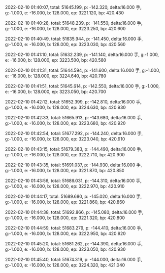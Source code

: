 2022-02-10 01:40:07, total: 51645.199, p: -142.320, delta:16.000 手, g:-1.000, e: -16.000, b: 128.000, ep: 3221.120, bp: 420.430

2022-02-10 01:40:28, total: 51648.239, p: -141.550, delta:16.000 手, g:-1.000, e: -16.000, b: 128.000, ep: 3223.250, bp: 420.600

2022-02-10 01:40:49, total: 51635.944, p: -141.450, delta:16.000 手, g:-1.000, e: -16.000, b: 128.000, ep: 3223.030, bp: 420.560

2022-02-10 01:41:10, total: 51632.239, p: -141.140, delta:16.000 手, g:-1.000, e: -16.000, b: 128.000, ep: 3223.500, bp: 420.580

2022-02-10 01:41:31, total: 51644.594, p: -141.600, delta:16.000 手, g:-1.000, e: -16.000, b: 128.000, ep: 3224.640, bp: 420.780

2022-02-10 01:41:51, total: 51645.614, p: -142.550, delta:16.000 手, g:-1.000, e: -16.000, b: 128.000, ep: 3223.050, bp: 420.700

2022-02-10 01:42:12, total: 51652.399, p: -142.810, delta:16.000 手, g:-1.000, e: -16.000, b: 128.000, ep: 3224.630, bp: 420.930

2022-02-10 01:42:33, total: 51665.913, p: -143.680, delta:16.000 手, g:-1.000, e: -16.000, b: 128.000, ep: 3223.680, bp: 420.920

2022-02-10 01:42:54, total: 51677.292, p: -144.240, delta:16.000 手, g:-1.000, e: -16.000, b: 128.000, ep: 3223.040, bp: 420.910

2022-02-10 01:43:15, total: 51679.383, p: -144.490, delta:16.000 手, g:-1.000, e: -16.000, b: 128.000, ep: 3222.710, bp: 420.900

2022-02-10 01:43:35, total: 51691.037, p: -144.930, delta:16.000 手, g:-1.000, e: -16.000, b: 128.000, ep: 3221.870, bp: 420.850

2022-02-10 01:43:56, total: 51686.031, p: -144.310, delta:16.000 手, g:-1.000, e: -16.000, b: 128.000, ep: 3222.970, bp: 420.910

2022-02-10 01:44:17, total: 51689.680, p: -145.020, delta:16.000 手, g:-1.000, e: -16.000, b: 128.000, ep: 3221.860, bp: 420.860

2022-02-10 01:44:38, total: 51692.866, p: -145.080, delta:16.000 手, g:-1.000, e: -16.000, b: 128.000, ep: 3221.320, bp: 420.800

2022-02-10 01:44:59, total: 51683.279, p: -144.410, delta:16.000 手, g:-1.000, e: -16.000, b: 128.000, ep: 3222.950, bp: 420.920

2022-02-10 01:45:20, total: 51681.262, p: -144.390, delta:16.000 手, g:-1.000, e: -16.000, b: 128.000, ep: 3223.050, bp: 420.930

2022-02-10 01:45:40, total: 51674.319, p: -144.000, delta:16.000 手, g:-1.000, e: -16.000, b: 128.000, ep: 3224.320, bp: 421.040